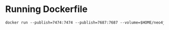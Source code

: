 # Running Dockerfile

```dockerfile
docker run --publish=7474:7474 --publish=7687:7687 --volume=$HOME/neo4j/data:/data neo4j

```